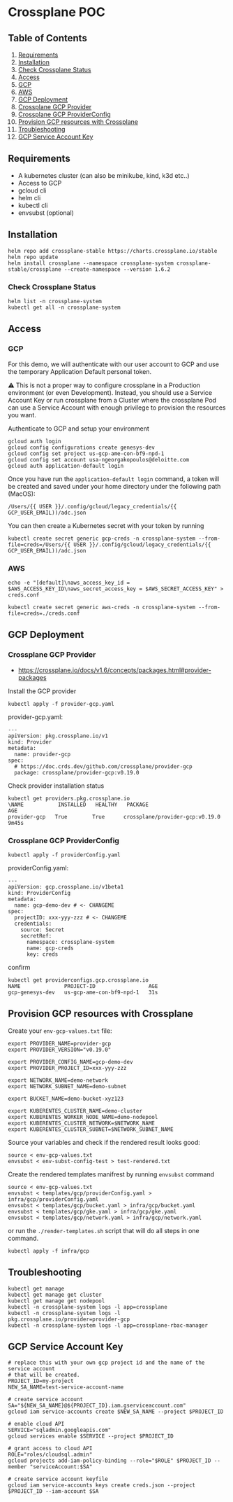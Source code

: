 # Crossplane POC

## Table of Contents

1. [Requirements](#requirements)
2. [Installation](#installation)
3. [Check Crossplane Status](#check-crossplane-status)
4. [Access](#access)
5. [GCP](#gcp)
6. [AWS](#aws)
7. [GCP Deployment](#gcp-deployment)
8. [Crossplane GCP Provider](#crossplane-gcp-provider)
9. [Crossplane GCP ProviderConfig](#crossplane-gcp-providerconfig)
10. [Provision GCP resources with Crossplane](#provision-gcp-resources-with-crossplane)
11. [Troubleshooting](#troubleshooting)
12. [GCP Service Account Key](#gcp-service-account-key)

## Requirements
- A kubernetes cluster (can also be minikube, kind, k3d etc..)
- Access to GCP
- gcloud cli
- helm cli
- kubectl cli
- envsubst (optional)

## Installation

```
helm repo add crossplane-stable https://charts.crossplane.io/stable
helm repo update
helm install crossplane --namespace crossplane-system crossplane-stable/crossplane --create-namespace --version 1.6.2
```

### Check Crossplane Status
```
helm list -n crossplane-system
kubectl get all -n crossplane-system
```

## Access

### GCP

For this demo, we will authenticate with our user account to GCP and use the temporary Application Default personal token.

:warning: This is not a proper way to configure crossplane in a Production environment (or even Development). Instead, you should use a Service Account Key or run crossplane from a Cluster where the crossplane Pod can use a Service Account with enough privilege to provision the resources you want.

Authenticate to GCP and setup your environment
```
gcloud auth login
gcloud config configurations create genesys-dev
gcloud config set project us-gcp-ame-con-bf9-npd-1
gcloud config set account usa-ngeorgakopoulos@deloitte.com
gcloud auth application-default login
```

Once you have run the `application-default login` command, a token will be created and saved under your home directory under the following path (MacOS):
```
/Users/{{ USER }}/.config/gcloud/legacy_credentials/{{ GCP_USER_EMAIL))/adc.json
```

You can then create a Kubernetes secret with your token by running
```
kubectl create secret generic gcp-creds -n crossplane-system --from-file=creds=/Users/{{ USER }}/.config/gcloud/legacy_credentials/{{ GCP_USER_EMAIL))/adc.json
```

### AWS
```
echo -e "[default]\naws_access_key_id = $AWS_ACCESS_KEY_ID\naws_secret_access_key = $AWS_SECRET_ACCESS_KEY" > creds.conf
```
```
kubectl create secret generic aws-creds -n crossplane-system --from-file=creds=./creds.conf
```


## GCP Deployment

### Crossplane GCP Provider

- https://crossplane.io/docs/v1.6/concepts/packages.html#provider-packages

Install the GCP provider
```
kubectl apply -f provider-gcp.yaml
```

provider-gcp.yaml:
```
---
apiVersion: pkg.crossplane.io/v1
kind: Provider
metadata:
  name: provider-gcp
spec:
  # https://doc.crds.dev/github.com/crossplane/provider-gcp
  package: crossplane/provider-gcp:v0.19.0
```

Check provider installation status
```
kubectl get providers.pkg.crossplane.io
\NAME           INSTALLED   HEALTHY   PACKAGE                           AGE
provider-gcp   True        True      crossplane/provider-gcp:v0.19.0   9m45s
```

### Crossplane GCP ProviderConfig

```
kubectl apply -f providerConfig.yaml
```

providerConfig.yaml:
```
---
apiVersion: gcp.crossplane.io/v1beta1
kind: ProviderConfig
metadata:
  name: gcp-demo-dev # <- CHANGEME
spec:
  projectID: xxx-yyy-zzz # <- CHANGEME
  credentials:
    source: Secret
    secretRef:
      namespace: crossplane-system
      name: gcp-creds
      key: creds
```

confirm
```
kubectl get providerconfigs.gcp.crossplane.io
NAME              PROJECT-ID                 AGE
gcp-genesys-dev   us-gcp-ame-con-bf9-npd-1   31s
```

## Provision GCP resources with Crossplane


Create your `env-gcp-values.txt` file:
```
export PROVIDER_NAME=provider-gcp
export PROVIDER_VERSION="v0.19.0"

export PROVIDER_CONFIG_NAME=gcp-demo-dev
export PROVIDER_PROJECT_ID=xxx-yyy-zzz

export NETWORK_NAME=demo-network
export NETWORK_SUBNET_NAME=demo-subnet

export BUCKET_NAME=demo-bucket-xyz123

export KUBERENTES_CLUSTER_NAME=demo-cluster
export KUBERENTES_WORKER_NODE_NAME=demo-nodepool
export KUBERENTES_CLUSTER_NETWORK=$NETWORK_NAME
export KUBERENTES_CLUSTER_SUBNET=$NETWORK_SUBNET_NAME
```

Source your variables and check if the rendered result looks good:
```
source < env-gcp-values.txt
envsubst < env-subst-config-test > test-rendered.txt
```

Create the rendered templates manifrest by running `envsubst` command
```
source < env-gcp-values.txt
envsubst < templates/gcp/providerConfig.yaml > infra/gcp/providerConfig.yaml
envsubst < templates/gcp/bucket.yaml > infra/gcp/bucket.yaml
envsubst < templates/gcp/gke.yaml > infra/gcp/gke.yaml
envsubst < templates/gcp/network.yaml > infra/gcp/network.yaml
```

or run the `./render-templates.sh` script that will do all steps in one command.


```
kubectl apply -f infra/gcp
```

## Troubleshooting

```
kubectl get manage
kubectl get manage get cluster
kubectl get manage get nodepool
kubectl -n crossplane-system logs -l app=crossplane
kubectl -n crossplane-system logs -l pkg.crossplane.io/provider=provider-gcp
kubectl -n crossplane-system logs -l app=crossplane-rbac-manager
```

## GCP Service Account Key

```
# replace this with your own gcp project id and the name of the service account
# that will be created.
PROJECT_ID=my-project
NEW_SA_NAME=test-service-account-name

# create service account
SA="${NEW_SA_NAME}@${PROJECT_ID}.iam.gserviceaccount.com"
gcloud iam service-accounts create $NEW_SA_NAME --project $PROJECT_ID

# enable cloud API
SERVICE="sqladmin.googleapis.com"
gcloud services enable $SERVICE --project $PROJECT_ID

# grant access to cloud API
ROLE="roles/cloudsql.admin"
gcloud projects add-iam-policy-binding --role="$ROLE" $PROJECT_ID --member "serviceAccount:$SA"

# create service account keyfile
gcloud iam service-accounts keys create creds.json --project $PROJECT_ID --iam-account $SA
```
